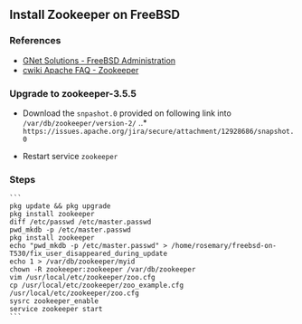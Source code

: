 ## Install Zookeeper on FreeBSD

### References
  * [GNet Solutions - FreeBSD Administration](https://project.altservice.com/issues/890)
  * [cwiki Apache FAQ - Zookeeper](https://cwiki.apache.org/confluence/display/ZOOKEEPER/Upgrade+FAQ)

### Upgrade to zookeeper-3.5.5

  * Download the `snpashot.0` provided on following link into `/var/db/zookeeper/version-2/`
  ..* `https://issues.apache.org/jira/secure/attachment/12928686/snapshot.0`

  * Restart service `zookeeper`

### Steps

    ```
    pkg update && pkg upgrade
    pkg install zookeeper
    diff /etc/passwd /etc/master.passwd
    pwd_mkdb -p /etc/master.passwd
    pkg install zookeeper
    echo "pwd_mkdb -p /etc/master.passwd" > /home/rosemary/freebsd-on-T530/fix_user_disappeared_during_update
    echo 1 > /var/db/zookeeper/myid
    chown -R zookeeper:zookeeper /var/db/zookeeper
    vim /usr/local/etc/zookeeper/zoo.cfg
    cp /usr/local/etc/zookeeper/zoo_example.cfg /usr/local/etc/zookeeper/zoo.cfg
    sysrc zookeeper_enable
    service zookeeper start
    ```

